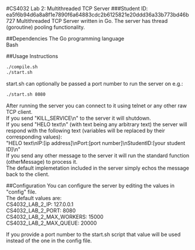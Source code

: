 #CS4032 Lab 2: Multithreaded TCP Server
###Student ID: ea5f6b94d6a8a8f1e7890f6a64883cdc2b6125821e20ddd36a33b773bd46b727
Multithreaded TCP Server written in Go.
The server has thread (goroutine) pooling functionality.

##Dependencies
The Go programming language  
Bash  

##Usage Instructions
```bash
./compile.sh
./start.sh
```

start.sh can optionally be passed a port number to run the server on e.g.:  
```bash
./start.sh 8080
```

After running the server you can connect to it using telnet or any other raw TCP client.  
If you send "KILL_SERVICE\n" to the server it will shutdown.  
If you send "HELO text\n" (with text being any arbitrary text) the server will respond with the following text (variables will be replaced by their corresponding values):  
"HELO text\nIP:[ip address]\nPort:[port number]\nStudentID:[your student ID]\n"  
If you send any other message to the server it will run the standard function (otherMessage) to process it.  
The default implemetation included in the server simply echos the message back to the client.  

##Configuration
You can configure the server by editing the values in "config" file.  
The default values are:  
CS4032_LAB_2_IP: 127.0.0.1  
CS4032_LAB_2_PORT: 8080  
CS4032_LAB_2_MAX_WORKERS: 15000  
CS4032_LAB_2_MAX_QUEUE: 20000  

If you provide a port number to the start.sh script that value will be used instead of the one in the config file.  
